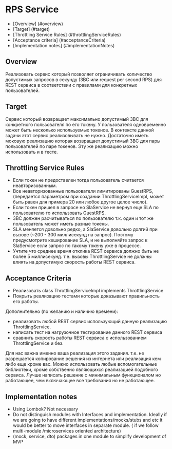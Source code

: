 # RPS Service

* [Overview] (#overview)
* [Target] (#target)
* [Throttling Service Rules] (#throttlingServiceRules)
* [Acceptance criteria] (#acceptanceCriteria)
* [Implementation notes] (#implementationNotes)

## Overview

Реализовать сервис который позволяет ограничивать количество допустимых запросов в секунду 
(ЗВС или request per second RPS) для REST сервиса в соответствии с правилами для конкретных пользователей.

## Target

Сервис который возвращает максимально допустимый ЗВС для конкретного пользователя по его токену. 
У пользователя одновременно может быть несколько используемых токенов. 
В контексте данной задачи этот сервис реализовывать не нужно. 
Достаточно иметь моковую реализацию которая возвращает допустимый ЗВС для пары пользователей 
по паре токенов. Эту же реализацию можно использовать и в тесте.

## Throttling Service Rules

- Если токен не предоставлен тогда пользователь считается неавторизованным.
- Все неавторизованные пользователи лимитированы GuestRPS, 
  (передается параметром при создании ThrottlingServiceImpl, может быть равен для примера 20 
  или любое другое целое число).
- Если токен пришел в запросе но SlaService не вернул еще SLA по пользователю то использовать GuestRPS.
- ЗВС должен расчитываться по пользователю т.к. один и тот же пользователь может иметь разные токены.
- SLA меняется довольно редко, а SlaService довольно долгий при вызове (~200 - 300 миллисекунд на запрос). Поэтому предусмотрите кеширование SLA, и не выполняйте запрос к SlaService если запрос по такому токену уже в процессе.
- Учтите что среднее время отклика REST сервиса должно быть не более 5 миллисекунд. 
  т.е. вызовы ThrottlingService не должны влиять на допустимую скорость работы REST сервиса.

## Acceptance Criteria

- Реализовать class ThrottlingServiceImpl implements ThrottlingService
- Покрыть реализацию тестами которые доказывают правильность его работы.


Дополнительно (по желанию и наличию времени):
- реализовать любой REST сервис использующий данную реализацию ThrottlingService.
- написать тест на нагрузочное тестирование данного REST сервиса
- сравнить скорость работы REST сервиса с использованием ThrottlingService и без.


Для нас важна именно ваша реализация этого задания. т.е. не разрешается копирование 
решения из интернета или реализация кем либо еще кроме вас. 
Можно использовать любые вспомогательные библиотеки, кроме собственно являющихся 
реализацией подобного сервиса. Лучше написать решение с минимальным функционалом но работающее, 
чем включающее все требования но не работающее.

## Implementation notes

* Using Lombok? Not necessary
* Do not distinguish modules with Interfaces and implementation. Ideally if we are going to
  have different implementations/mocks/stubs and etc it would be better to move interfaces in separate 
  module. ( if we follow multi-module /microservices oriented architecture)
* (mock, service, dto) packages in one module to simplify development of MVP